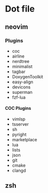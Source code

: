 # Dot file

## neovim

### Plugins

- coc
- airline
- nerdtree
- minimalist
- tagbar
- DoxygenToolkit
- easy-align
- devicons
- superman
- fzf-lua

#### COC Plugins

- vimlsp
- tsserver
- sh
- pyright
- marketplace
- lua
- lists
- json
- git
- cmake
- clangd

## zsh

